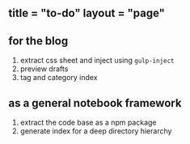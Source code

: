 title = "to-do"
layout = "page"
---

## for the blog

1. extract css sheet and inject using `gulp-inject`
2. preview drafts
3. tag and category index

## as a general notebook framework

1. extract the code base as a npm package
2. generate index for a deep directory hierarchy
